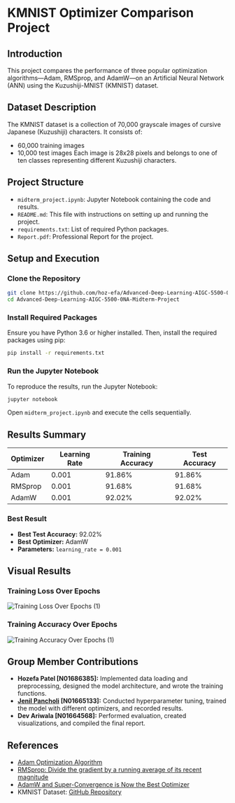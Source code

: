 
# KMNIST Optimizer Comparison Project

## Introduction

This project compares the performance of three popular optimization algorithms—Adam, RMSprop, and AdamW—on an Artificial Neural Network (ANN) using the Kuzushiji-MNIST (KMNIST) dataset.

## Dataset Description

The KMNIST dataset is a collection of 70,000 grayscale images of cursive Japanese (Kuzushiji) characters. It consists of:
- 60,000 training images
- 10,000 test images
Each image is 28x28 pixels and belongs to one of ten classes representing different Kuzushiji characters.

## Project Structure

- `midterm_project.ipynb`: Jupyter Notebook containing the code and results.
- `README.md`: This file with instructions on setting up and running the project.
- `requirements.txt`: List of required Python packages.
- `Report.pdf`: Professional Report for the project.

## Setup and Execution

### Clone the Repository

```bash
git clone https://github.com/hoz-efa/Advanced-Deep-Learning-AIGC-5500-0NA-Midterm-Project.git
cd Advanced-Deep-Learning-AIGC-5500-0NA-Midterm-Project
```

### Install Required Packages

Ensure you have Python 3.6 or higher installed. Then, install the required packages using pip:

```bash
pip install -r requirements.txt
```

### Run the Jupyter Notebook

To reproduce the results, run the Jupyter Notebook:

```bash
jupyter notebook
```

Open `midterm_project.ipynb` and execute the cells sequentially.

## Results Summary

| Optimizer | Learning Rate | Training Accuracy | Test Accuracy |
|-----------|----------------|-------------------|---------------|
| Adam      | 0.001          | 91.86%            | 91.86%        |
| RMSprop   | 0.001          | 91.68%            | 91.68%        |
| AdamW     | 0.001          | 92.02%            | 92.02%        |

### Best Result
- **Best Test Accuracy:** 92.02%
- **Best Optimizer:** AdamW
- **Parameters:** `learning_rate = 0.001`

## Visual Results

### Training Loss Over Epochs
![Training Loss Over Epochs (1)](https://github.com/hoz-efa/Advanced-Deep-Learning-AIGC-5500-0NA-Midterm-Project/assets/136026095/5236c2ed-20af-487b-8ddc-c677982ec69c)

### Training Accuracy Over Epochs
![Training Accuracy Over Epochs (1)](https://github.com/hoz-efa/Advanced-Deep-Learning-AIGC-5500-0NA-Midterm-Project/assets/136026095/34ee38d6-f5b0-42bb-8995-f18c4d6820af)


## Group Member Contributions

- **Hozefa Patel [N01686385]:** Implemented data loading and preprocessing, designed the model architecture, and wrote the training functions.
- **[Jenil Pancholi](https://github.com/JenilPancholi23) [N01665133]:** Conducted hyperparameter tuning, trained the model with different optimizers, and recorded results.
- **Dev Ariwala [N01664568]:** Performed evaluation, created visualizations, and compiled the final report.

## References

- [Adam Optimization Algorithm](https://arxiv.org/abs/1412.6980)
- [RMSprop: Divide the gradient by a running average of its recent magnitude](https://www.cs.toronto.edu/~tijmen/csc321/slides/lecture_slides_lec6.pdf)
- [AdamW and Super-Convergence is Now the Best Optimizer](https://arxiv.org/abs/1711.05101)
- KMNIST Dataset: [GitHub Repository](https://github.com/rois-codh/kmnist)
